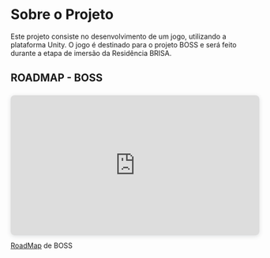 # Sobre o Projeto

Este projeto consiste no desenvolvimento de um jogo, utilizando a plataforma Unity.
O jogo é destinado para o projeto BOSS e será feito durante a etapa de imersão da Residência BRISA.

## ROADMAP - BOSS

<div style="position: relative; width: 100%; height: 0; padding-top: 56.2500%;
 padding-bottom: 0; box-shadow: 0 2px 8px 0 rgba(63,69,81,0.16); margin-top: 1.6em; margin-bottom: 0.9em; overflow: hidden;
 border-radius: 8px; will-change: transform;">
  <iframe loading="lazy" style="position: absolute; width: 100%; height: 100%; top: 0; left: 0; border: none; padding: 0;margin: 0;"
    src="https:&#x2F;&#x2F;www.canva.com&#x2F;design&#x2F;DAGBSBydD00&#x2F;prBHwKWrccZlr7aSrtFQDA&#x2F;view?embed" allowfullscreen="allowfullscreen" allow="fullscreen">
  </iframe>
</div>
<a href="https:&#x2F;&#x2F;www.canva.com&#x2F;design&#x2F;DAGBSBydD00&#x2F;prBHwKWrccZlr7aSrtFQDA&#x2F;view?utm_content=DAGBSBydD00&amp;utm_campaign=designshare&amp;utm_medium=embeds&amp;utm_source=link" target="_blank" rel="noopener">RoadMap</a> de BOSS                                                                